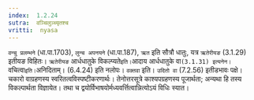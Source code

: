 ```yaml
---
index:  1.2.24
sutra:  वञ्चिलुञ्च्यृतश्च
vritti:  nyasa
---
```


`वन्चु प्रलम्भने` (धा.पा.1703), `लुन्च अपनयने` (धा.पा.187), `ऋत` इति
सौत्रौ धातुः, यत्र `ऋतेरीयङ` (3.1.29) इतीयङ विहितः। `ऋतेरीयङ` आर्धधातुके
विकल्प्यते` इति। `आदाय आर्धधातुके वा` (3.1.31) इत्यनेन। `वचित्वा` इति। `अनिदिताम्। (6.4.24) इति नलोपः।
`वक्तवा` इति। `उदितो वा` (7.2.56) इतीडभावः पक्षे। चकारो वाग्रहणस्य स्वरितत्वविस्पष्टीकरणार्थः। तेनोत्तरसूत्रे काश्यपग्रहणस्य पूजार्थता; अन्यथा हि तस्य
विकल्पार्थता विज्ञायेत। तथा च द्वयोर्विभाषयोर्मध्यवर्त्तित्वान्नित्योऽयं विधिः स्यात।

